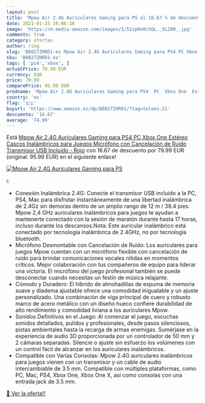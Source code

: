 ```yaml
---
layout: post
title: 'Mpow Air 2.4G Auriculares Gaming para PS al 16.67 % de descuento'
date: 2021-01-25 16:06:18
image: 'https://m.media-amazon.com/images/I/51zpKnOchQL._SL200_.jpg'
comments: true
category: ofertas
author: ring
slug: 'B0827ZHRD1-es Mpow Air 2.4G Auriculares Gaming para PS4 PC Xbox One...'
sku: 'B0827ZHRD1-es'
tags: [ 'ps4','xbox', ]
actualPrice: 79.99 EUR
currency: EUR
price: 79.99
comparePrice: 95.99 EUR
prodname: 'Mpow Air 2.4G Auriculares Gaming para PS4  PC  Xbox One  Estéreo Cascos Inalámbricos para Juegos   Micrófono con Cancelación de Ruido Transmisor USB Incluido - Rojo'
country: 'es'
flag: '🇪🇸'
buyurl: 'https://www.amazon.es/dp/B0827ZHRD1/?tag=tolees-21'
descuento: '16.67'
average: '74.99'
---
```


Está [Mpow Air 2.4G Auriculares Gaming para PS4  PC  Xbox One  Estéreo Cascos Inalámbricos para Juegos   Micrófono con Cancelación de Ruido Transmisor USB Incluido - Rojo](https://www.amazon.es/dp/B0827ZHRD1/?tag=tolees-21) con 16.67 de descuento por 79.99 EUR (original: 95.99 EUR) en el siguiente enlace!

[![Mpow Air 2.4G Auriculares Gaming para PS](https://m.media-amazon.com/images/I/51zpKnOchQL._SL200_.jpg)](https://www.amazon.es/dp/B0827ZHRD1/?tag=tolees-21)

ℹ️:

- Conexión Inalámbrica 2.4G: Conecte el transmisor USB incluido a la PC, PS4, Mac para disfrutar instantáneamente de una libertad inalámbrica de 2.4Gz sin demoras dentro de un amplio rango de 12 m / 39.4 pies. Mpow 2,4 GHz auriculares inalámbricos para juegos te ayudan a mantenerte conectado con la sesión de maratón durante hasta 17 horas, incluso durante los descansos.Nota: Este auricular inalámbrico está conectado por tecnología inalámbrica de 2.4GHz, no por tecnología bluetooth.
- Micrófono Desmontable con Cancelación de Ruido: Los auriculares para juegos Mpow cuentan con un micrófono flexible con cancelación de ruido para brindar comunicaciones vocales nítidas en momentos críticos. Mejor colaboración con tus compañeros de equipo para liderar una victoria. El micrófono del juego profesional también se puede desconectar cuando necesitas un festín de música relajante.
- Cómodo y Duradero: El híbrido de almohadillas de espuma de memoria suave y diadema ajustable ofrece una comodidad inigualable y un ajuste personalizado. Una combinación de viga principal de cuero y robusto marco de acero metálico con un diseño hueco confiere durabilidad de alto rendimiento y comodidad liviana a los auriculares Mpow.
- Sonidos Definitivos en el Juego: Al comenzar el juego, escuchas sonidos detallados, pulidos y profesionales, desde pasos silenciosos, pistas ambientales hasta la recarga de armas enemigas. Sumérjase en la experiencia de audio 3D proporcionada por un controlador de 50 mm y 2 cámaras separadas. Silencie o ajuste sin esfuerzo los volúmenes con un control fácil de alcanzar en los auriculares inalámbricos.
- Compatible con Varias Consolas: Mpow 2.4G auriculares inalámbricos para juegos vienen con un transmisor y un cable de audio intercambiable de 3.5 mm. Compatible con múltiples plataformas, como PC, Mac, PS4, Xbox One, Xbox One X, así como consolas con una entrada jack de 3.5 mm.

[🛒 Ver la oferta!!](https://www.amazon.es/dp/B0827ZHRD1/?tag=tolees-21)
